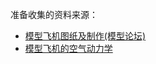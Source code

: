 准备收集的资料来源：


* [模型飞机图纸及制作(模型论坛) ](http://www.tech-domain.com/forum-3-1.html)
* [模型飞机的空气动力学](https://sites.google.com/site/aircraftdynamics/)
